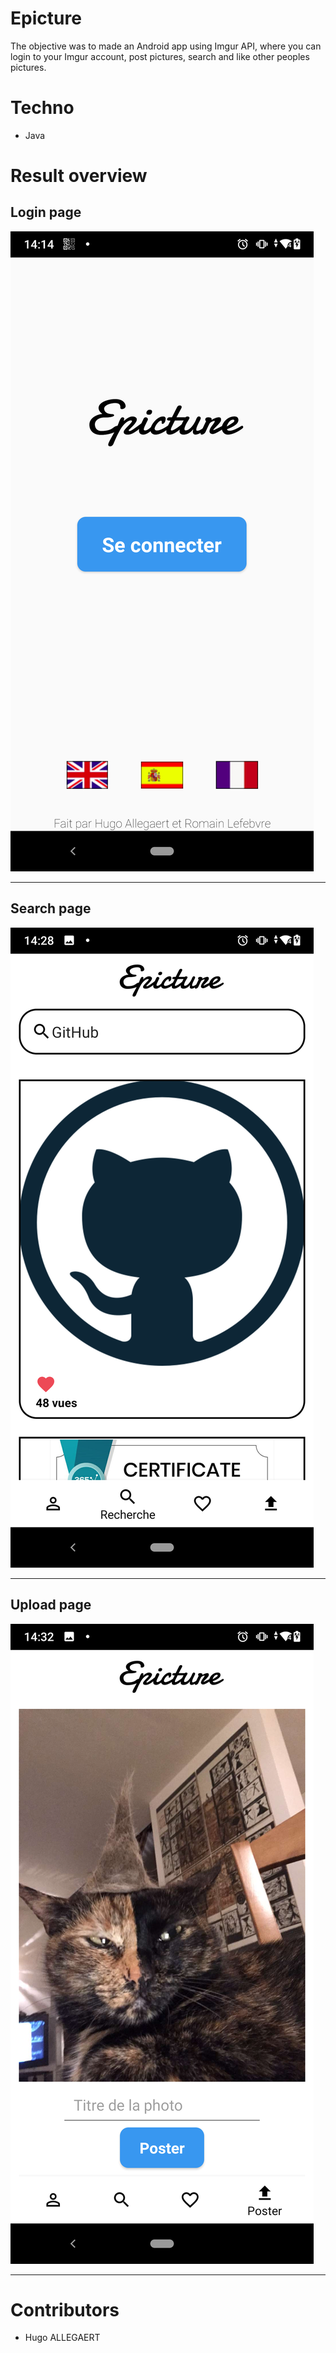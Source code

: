 # Epicture

The objective was to made an Android app using Imgur API, where you can login to your Imgur account, post pictures, search and like other peoples pictures.

# Techno

* Java

# Result overview

## Login page

![login](./img/login.png)

---

## Search page

![search](./img/epicture.png)

--- 

## Upload page

![upload](./img/post.png)

---

# Contributors  

* Hugo ALLEGAERT